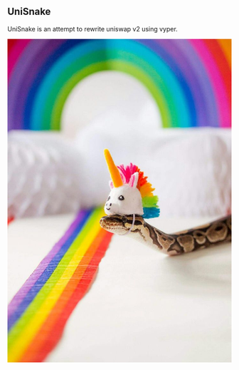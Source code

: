 
## UniSnake


UniSnake is an attempt to rewrite uniswap v2 using vyper.

![snake with unicorn](https://github.com/pandadefi/uni_snake/blob/master/unisnake.jpg)

